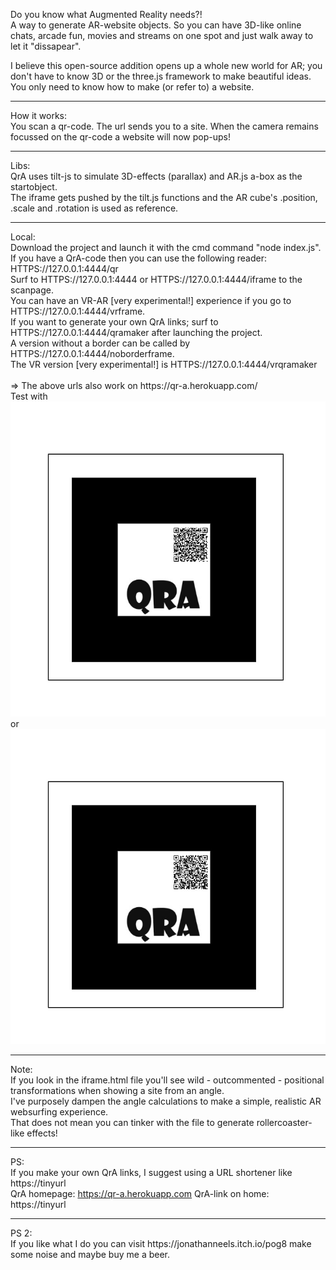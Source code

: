 Do you know what Augmented Reality needs?! <br>
A way to generate AR-website objects. So you can have 3D-like online chats, arcade fun, movies and streams on one spot and just walk away to let it "dissapear". 

I believe this open-source addition opens up a whole new world for AR; you don't have to know 3D or the three.js framework to make beautiful ideas. <br>You only need to know how to make (or refer to) a website.
<hr>
How it works:<br>
You scan a qr-code. The url sends you to a site. When the camera remains focussed on the qr-code a website will now pop-ups! 
<hr>
Libs:<br>
QrA uses tilt-js to simulate 3D-effects (parallax) and AR.js a-box as the startobject. <br>
The iframe gets pushed by the tilt.js functions and the AR cube's .position, .scale and .rotation is used as reference.
<hr>
Local:<br>
Download the project and launch it with the cmd command "node index.js".<br>
If you have a QrA-code then you can use the following reader: HTTPS://127.0.0.1:4444/qr<br>
Surf to  HTTPS://127.0.0.1:4444 or  HTTPS://127.0.0.1:4444/iframe to the scanpage. <br>
You can have an VR-AR [very experimental!] experience if you go to  HTTPS://127.0.0.1:4444/vrframe.<br>
If you want to generate your own QrA links; surf to  HTTPS://127.0.0.1:4444/qramaker after launching the project. <br>
A version without a border can be called by HTTPS://127.0.0.1:4444/noborderframe.<br>
The VR version [very experimental!] is  HTTPS://127.0.0.1:4444/vrqramaker<br><br>
=> The above urls also work on https://qr-a.herokuapp.com/ <br>
Test with <img src="https://github.com/jonathanneels/QrA/blob/main/static/scanables/heroku_example.jpg"> </img><br>
or<br>
<img  src="https://github.com/jonathanneels/QrA/blob/main/static/scanables/herokuVR_example.jpg"> </img>

<hr>
Note:<br>
If you look in the iframe.html file you'll see wild - outcommented - positional transformations when showing a site from an angle. <br>I've purposely dampen the angle calculations to make a simple, realistic AR websurfing experience. <br>
That does not mean you can tinker with the file to generate rollercoaster-like effects! 
<hr>


PS:<br>
If you make your own QrA links, I suggest using a URL shortener like https://tinyurl  <br>
QrA homepage: https://qr-a.herokuapp.com  QrA-link on home: https://tinyurl
<hr>
PS 2:<br>
If you like what I do you can visit https://jonathanneels.itch.io/pog8 make some noise and maybe buy me a beer.
